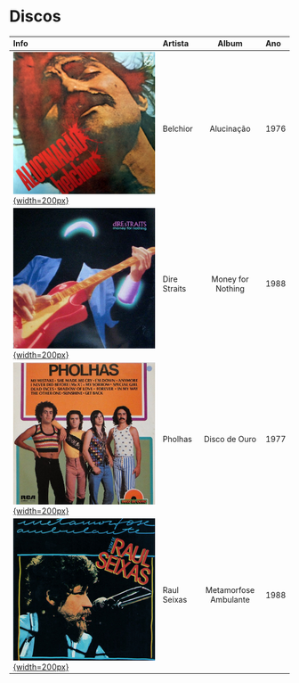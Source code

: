 # Discos


| Info | Artista | Album | Ano |
|:---|:---|:---:|:---|
| [![](belchior/alucinacao.webp){width=200px}](belchior-alucinacao.md) | Belchior | Alucinação | 1976 |
| [![](dire-straits/money-for-nothing.jpg){width=200px}](dire-straits-money-for-nothing.md) | Dire Straits | Money for Nothing | 1988 |
| [![](pholhas/disco-de-ouro.jpg){width=200px}](pholhas-disco-de-ouro.md) | Pholhas | Disco de Ouro | 1977 |
| [![](raul-seixas/metamorfose-ambulante.jpg){width=200px}](raul-seixas-metamorfose-ambulante.md) | Raul Seixas | Metamorfose Ambulante | 1988 |
